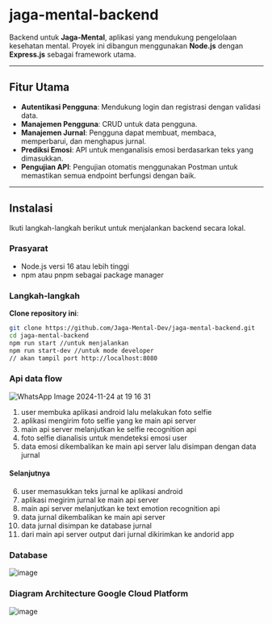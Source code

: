 # jaga-mental-backend

Backend untuk **Jaga-Mental**, aplikasi yang mendukung pengelolaan kesehatan mental. Proyek ini dibangun menggunakan **Node.js** dengan **Express.js** sebagai framework utama.

---

## Fitur Utama

- **Autentikasi Pengguna**: Mendukung login dan registrasi dengan validasi data.
- **Manajemen Pengguna**: CRUD untuk data pengguna.
- **Manajemen Jurnal**: Pengguna dapat membuat, membaca, memperbarui, dan menghapus jurnal.
- **Prediksi Emosi**: API untuk menganalisis emosi berdasarkan teks yang dimasukkan.
- **Pengujian API**: Pengujian otomatis menggunakan Postman untuk memastikan semua endpoint berfungsi dengan baik.

---

## Instalasi

Ikuti langkah-langkah berikut untuk menjalankan backend secara lokal.

### Prasyarat
- Node.js versi 16 atau lebih tinggi
- npm atau pnpm sebagai package manager

### Langkah-langkah

 **Clone repository ini**:
   ```bash
   git clone https://github.com/Jaga-Mental-Dev/jaga-mental-backend.git
   cd jaga-mental-backend
   npm run start //untuk menjalankan
   npm run start-dev //untuk mode developer
   // akan tampil port http://localhost:8080
```

### Api data flow

![WhatsApp Image 2024-11-24 at 19 16 31](https://github.com/user-attachments/assets/9b0cc072-5246-49e4-9c49-316c55d3e644)


1. user membuka aplikasi android lalu melakukan foto selfie
2. aplikasi mengirim foto selfie yang ke main api server
3. main api server melanjutkan ke selfie recognition api
4. foto selfie dianalisis untuk mendeteksi emosi user
5. data emosi dikembalikan ke main api server lalu disimpan dengan data jurnal
#### Selanjutnya
6. user memasukkan teks jurnal ke aplikasi android
7. aplikasi megirim jurnal ke main api server
8. main api server melanjutkan ke text emotion recognition api
9. data jurnal dikembalikan ke main api server
10. data jurnal disimpan ke database jurnal
11. dari main api server output dari jurnal dikirimkan ke andorid app

### Database
![image](https://github.com/user-attachments/assets/f0809c8b-6eaa-45f1-ada9-36ed9db9febb)

### Diagram Architecture Google Cloud Platform
![image](https://github.com/user-attachments/assets/cec0cb5c-1c2a-4e23-9d49-2183e9002664)


